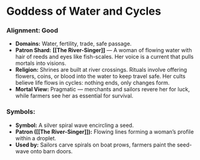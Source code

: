 # Goddess of Water and Cycles
### Alignment: Good

- **Domains:** Water, fertility, trade, safe passage.
- **Patron Shard:** **[[The River-Singer]]** — A woman of flowing water with hair of reeds and eyes like fish-scales. Her voice is a current that pulls mortals into visions.
- **Religion:** Shrines are built at river crossings. Rituals involve offering flowers, coins, or blood into the water to keep travel safe. Her cults believe life flows in cycles: nothing ends, only changes form.
- **Mortal View:** Pragmatic — merchants and sailors revere her for luck, while farmers see her as essential for survival.
### Symbols:
- **Symbol:** A silver spiral wave encircling a seed.
- **Patron ([[The River-Singer]]):** Flowing lines forming a woman’s profile within a droplet.
- **Used by:** Sailors carve spirals on boat prows, farmers paint the seed-wave onto barn doors.